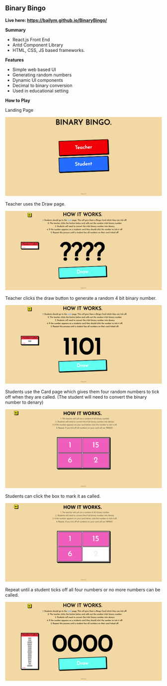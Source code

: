 
## Binary Bingo 

**Live here: https://bailym.github.io/BinaryBingo/**

**Summary**
- React.js Front End
- Antd Component Library
- HTML, CSS, JS based frameworks.

**Features**
- Simple web based UI
- Generating random numbers
- Dynamic UI components 
- Decimal to binary conversion
- Used in educational setting

**How to Play**

Landing Page

![Image 0](https://github.com/Bailym/BinaryBingo/blob/main/images/BinaryBingo%200.png?raw=true)

Teacher uses the Draw page.

![Image 1](https://github.com/Bailym/BinaryBingo/blob/main/images/BinaryBingo%201.png)

Teacher clicks the draw button to generate a random 4 bit binary number.

![Image 1](https://github.com/Bailym/BinaryBingo/blob/main/images/BinaryBingo%202.png)

Students use the Card page which gives them four random numbers to tick off when they are called. (The student will need to convert the binary number to denary)

![Image 1](https://github.com/Bailym/BinaryBingo/blob/main/images/BinaryBingo%203.png)

Students can click the box to mark it as called.

![Image 1](https://github.com/Bailym/BinaryBingo/blob/main/images/BinaryBingo%204.png)

Repeat until a student ticks off all four numbers or no more numbers can be called.

![Image 1](https://github.com/Bailym/BinaryBingo/blob/main/images/BinaryBingo%205.png)







